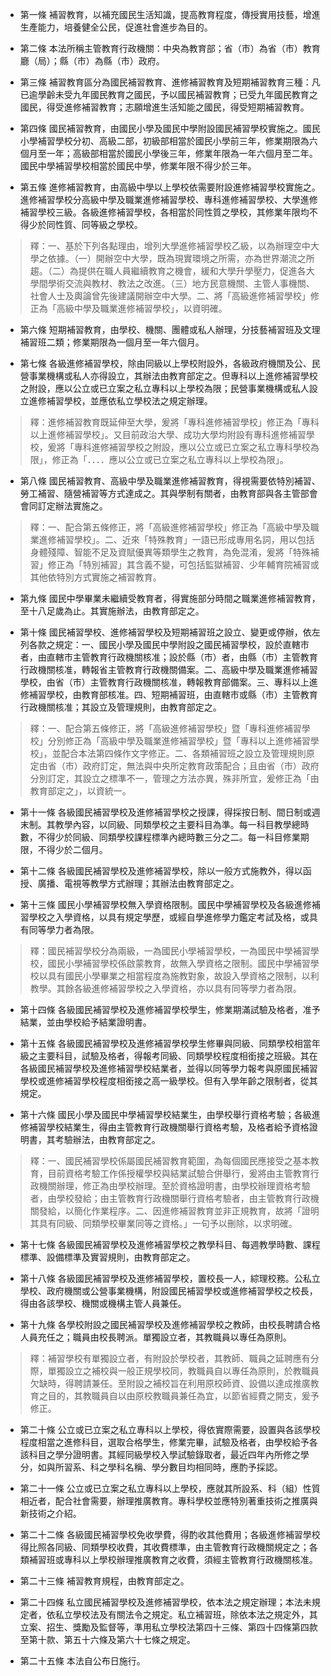 * 第一條 補習教育，以補充國民生活知識，提高教育程度，傳授實用技藝，增進生產能力，培養健全公民，促進社會進步為目的。

* 第二條 本法所稱主管教育行政機關：中央為教育部；省（市）為省（市）教育廳（局）；縣（市）為縣（市）政府。

* 第三條 補習教育區分為國民補習教育、進修補習教育及短期補習教育三種：凡已逾學齡未受九年國民教育之國民，予以國民補習教育；已受九年國民教育之國民，得受進修補習教育；志願增進生活知能之國民，得受短期補習教育。

* 第四條 國民補習教育，由國民小學及國民中學附設國民補習學校實施之。國民小學補習學校分初、高級二部，初級部相當於國民小學前三年，修業期限為六個月至一年；高級部相當於國民小學後三年，修業年限為一年六個月至二年。國民中學補習學校相當於國民中學，修業年限不得少於三年。

* 第五條 進修補習教育，由高級中學以上學校依需要附設進修補習學校實施之。進修補習學校分高級中學及職業進修補習學校、專科進修補習學校、大學進修補習學校三級。各級進修補習學校，各相當於同性質之學校，其修業年限均不得少於同性質、同等級之學校。

> 釋：一、基於下列各點理由，增列大學進修補習學校乙級，以為辦理空中大學之依據。（一）開辦空中大學，既為現實環境之所需，亦為世界潮流之所趨。（二）為提供在職人員繼續教育之機會，緩和大學升學壓力，促進各大學間學術交流與教材、教法之改進。（三）地方民意機關、主管人事機關、社會人士及輿論曾先後建議開辦空中大學。二、將「高級進修補習學校」修正為「高級中學及職業進修補習學校」，以資明確。

* 第六條 短期補習教育，由學校、機關、團體或私人辦理，分技藝補習班及文理補習班二類；修業期限為一個月至一年六個月。

* 第七條 各級進修補習學校，除由同級以上學校附設外，各級政府機關及公、民營事業機構或私人亦得設立，其辦法由教育部定之。但專科以上進修補習學校之附設，應以公立或已立案之私立專科以上學校為限；民營事業機構或私人設立進修補習學校，並應依私立學校法之規定辦理。

> 釋：進修補習教育既延伸至大學，爰將「專科進修補習學校」修正為「專科以上進修補習學校」。又目前政治大學、成功大學均附設有專科進修補習學校，爰將「專科進修補習學校之附設，應以公立或已立案之私立專科學校為限」，修正為「．．．．應以公立或已立案之私立專科以上學校為限」。

* 第八條 國民補習教育、高級中學及職業進修補習教育，得視需要依特別補習、勞工補習、隨營補習等方式達成之。其與學制有關者，由教育部與各主管部會會同訂定辦法實施之。

> 釋：一、配合第五條修正，將「高級進修補習學校」修正為「高級中學及職業進修補習學校」。二、近來「特殊教育」一語已形成專用名詞，用以包括身體殘障、智能不足及資賦優異等類學生之教育，為免混淆，爰將「特殊補習」修正為「特別補習」其含義不變，可包括監獄補習、少年輔育院補習或其他依特別方式實施之補習教育。

* 第九條 國民中學畢業未繼續受教育者，得實施部分時間之職業進修補習教育，至十八足歲為止。其實施辦法，由教育部定之。

* 第十條 國民補習學校、進修補習學校及短期補習班之設立、變更或停辦，依左列各款之規定：一、國民小學及國民中學附設之國民補習學校，設於直轄市者，由直轄市主管教育行政機關核准；設於縣（市）者，由縣（市）主管教育行政機關核准，轉報省主管教育行政機關備案。二、高級中學及職業進修補習學校，由省（市）主管教育行政機關核准，轉報教育部備案。三、專科以上進修補習學校，由教育部核准。四、短期補習班，由直轄市或縣（市）主管教育行政機關核准；其設立及管理規則，由教育部定之。

> 釋：一、配合第五條修正，將「高級進修補習學校」暨「專科進修補習學校」分別修正為「高級中學及職業進修補習學校」暨「專科以上進修補習學校」，並配合本法第四條作文字修正。二、各類補習班之設立及管理規則原定由省（市）政府訂定，無法與中央所定教育政策配合；且由省（市）政府分別訂定，其設立之標準不一，管理之方法亦異，殊非所宜，爰修正為「由教育部定之」，以資統一。

* 第十一條 各級國民補習學校及進修補習學校之授課，得採按日制、間日制或週末制。其教學內容，以同級、同類學校之主要科目為準。每一科目教學總時數，不得少於同級、同類學校課程標準內總時數三分之二。每一科目修業期限，不得少於二個月。

* 第十二條 各級國民補習學校及進修補習學校，除以一般方式施教外，得以函授、廣播、電視等教學方式辦理；其辦法由教育部定之。

* 第十三條 國民小學補習學校無入學資格限制。國民中學補習學校及各級進修補習學校之入學資格，以具有規定學歷，或經自學進修學力鑑定考試及格，或具有同等學力者為限。

> 釋：國民補習學校分為兩級，一為國民小學補習學校，一為國民中學補習學校，國民小學補習學校係啟蒙教育，故無入學資格之限制。國民中學補習學校以具有國民小學畢業之相當程度為施教對象，故設入學資格之限制，以利教學。其餘各級進修補習學校之入學資格，亦以具有同等學力者為限。

* 第十四條 各級國民補習學校及進修補習學校學生，修業期滿試驗及格者，准予結業，並由學校給予結業證明書。

* 第十五條 各級國民補習學校及進修補習學校學生修畢與同級、同類學校相當年級之主要科目，試驗及格者，得報考同級、同類學校程度相銜接之班級。其在各級國民補習學校及進修補習學校結業者，並得以同等學力報考與原國民補習學校或進修補習學校程度相銜接之高一級學校。但有入學年齡之限制者，從其規定。

* 第十六條 國民小學及國民中學補習學校結業生，由學校舉行資格考驗；各級進修補習學校結業生，得由主管教育行政機關舉行資格考驗，及格者給予資格證明書，其考驗辦法，由教育部定之。

> 釋：一、國民補習學校係屬國民補習教育範圍，為每個國民應接受之基本教育，目前資格考驗工作係授權學校與結業試驗合併舉行，爰將由主管教育行政機關辦理，修正為由學校辦理。至於資格證明書，由學校辦理資格考驗者，由學校發給；由主管教育行政機關舉行資格考驗者，由主管教育行政機關發給，以簡化作業程序。二、因進修補習教育並非正規教育，故將「證明其具有同級、同類學校畢業同等之資格。」一句予以刪除，以求明確。

* 第十七條 各級國民補習學校及進修補習學校之教學科目、每週教學時數、課程標準、設備標準及實習規則，由教育部定之。

* 第十八條 各級國民補習學校及進修補習學校，置校長一人，綜理校務。公私立學校、政府機關或公營事業機構，附設國民補習學校或進修補習學校之校長，得由各該學校、機關或機構主管人員兼任。

* 第十九條 各學校附設之國民補習學校及進修補習學校之教師，由校長聘請合格人員充任之；職員由校長聘派。單獨設立者，其教職員以專任為原則。

> 釋：補習學校有單獨設立者，有附設於學校者，其教師、職員之延聘應有分際，單獨設立之補校與一般正規學校同，教職員自以專任為原則，於教職員欠缺時，得聘請兼任。至附設之補校旨在利用原校師資、設備以達成推廣教育之目的，其教職員自以由原校教職員兼任為宜，以節省經費之開支，爰予修正。

* 第二十條 公立或已立案之私立專科以上學校，得依實際需要，設置與各該學校程度相當之進修科目，選取合格學生，修業完畢，試驗及格者，由學校給予各該科目之學分證明書。其經同級學校入學試驗錄取者，最近四年內所修之學分，如與所習系、科之學科名稱、學分數目均相同時，應酌予採認。

* 第二十一條 公立或已立案之私立專科以上學校，應就其所設系、科（組）性質相近者，配合社會需要，辦理推廣教育。專科學校並應特別著重技術之推廣與新技術之介紹。

* 第二十二條 各級國民補習學校免收學費，得酌收其他費用；各級進修補習學校得比照各同級、同類學校收費，其收費標準，由主管教育行政機關規定之；各類補習班或專科以上學校辦理推廣教育之收費，須經主管教育行政機關核准。

* 第二十三條 補習教育規程，由教育部定之。

* 第二十四條 私立國民補習學校及進修補習學校，依本法之規定辦理；本法未規定者，依私立學校法及有關法令之規定。私立補習班，除依本法之規定外，其立案、招生、獎勵及監督等，準用私立學校法第四十三條、第四十四條第四款至第十款、第五十六條及第六十七條之規定。

* 第二十五條 本法自公布日施行。


